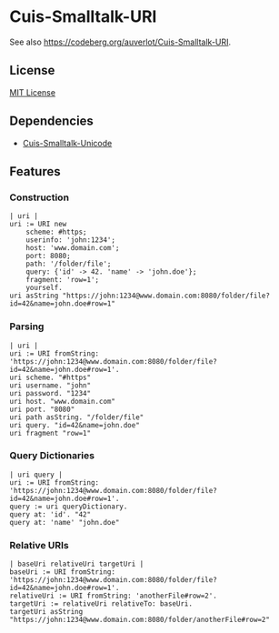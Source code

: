 # Cuis-Smalltalk-URI

See also <https://codeberg.org/auverlot/Cuis-Smalltalk-URI>.

## License

[MIT License](LICENSE)

## Dependencies

- [Cuis-Smalltalk-Unicode](https://github.com/coder5506/Cuis-Smalltalk-Unicode)

## Features

### Construction

```smalltalk
| uri |
uri := URI new
    scheme: #https;
    userinfo: 'john:1234';
    host: 'www.domain.com';
    port: 8080;
    path: '/folder/file';
    query: {'id' -> 42. 'name' -> 'john.doe'};
    fragment: 'row=1';
    yourself.
uri asString "https://john:1234@www.domain.com:8080/folder/file?id=42&name=john.doe#row=1"
```

### Parsing

```smalltalk
| uri |
uri := URI fromString: 'https://john:1234@www.domain.com:8080/folder/file?id=42&name=john.doe#row=1'.
uri scheme. "#https"
uri username. "john"
uri password. "1234"
uri host. "www.domain.com"
uri port. "8080"
uri path asString. "/folder/file"
uri query. "id=42&name=john.doe"
uri fragment "row=1"
```

### Query Dictionaries

```smalltalk
| uri query |
uri := URI fromString: 'https://john:1234@www.domain.com:8080/folder/file?id=42&name=john.doe#row=1'.
query := uri queryDictionary.
query at: 'id'. "42"
query at: 'name' "john.doe"
```

### Relative URIs

```smalltalk
| baseUri relativeUri targetUri |
baseUri := URI fromString: 'https://john:1234@www.domain.com:8080/folder/file?id=42&name=john.doe#row=1'.
relativeUri := URI fromString: 'anotherFile#row=2'.
targetUri := relativeUri relativeTo: baseUri.
targetUri asString "https://john:1234@www.domain.com:8080/folder/anotherFile#row=2"
```
